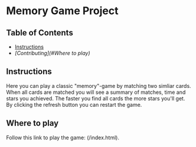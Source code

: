 # Memory Game Project

## Table of Contents

* [Instructions](#instructions)
* *[Contributing](#Where to play)*

## Instructions

Here you can play a classic "memory"-game by matching two simliar cards. When all cards are matched you will see a summary of matches, time and stars you achieved. The faster you find all cards the more stars you'll get. By clicking the refresh button you can restart the game. 

## Where to play

Follow this link to play the game: (/index.html).

